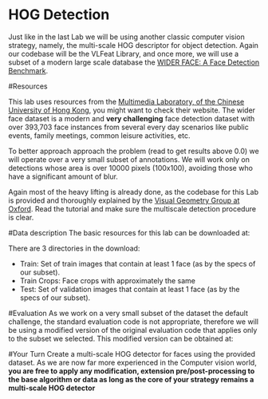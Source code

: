 
# HOG Detection
Just like in the last Lab we will be using another classic computer vision strategy, namely, the multi-scale HOG descriptor for object detection. Again our codebase will be the VLFeat Library,
and once more, we will use a subset of a modern large scale database the [WIDER FACE: A Face Detection Benchmark](http://mmlab.ie.cuhk.edu.hk/projects/WIDERFace/).

#Resources

This lab uses resources from the [Multimedia Laboratory, of the Chinese University of Hong Kong](http://mmlab.ie.cuhk.edu.hk), you might want to check their website.
The wider face dataset is a modern and **very challenging** face detection dataset with over 393,703 face instances from several every day scenarios like public events, family meetings, common
leisure activities, etc.

To better approach approach the problem (read to get results above 0.0) we will operate over a very small subset of annotations. We will work only on detections whose area is over 10000 pixels (100x100), avoiding those who have a significant amount of blur.

Again most of the heavy lifting is already done, as the codebase for this Lab is provided and thoroughly explained by the [Visual Geometry Group at Oxford](http://www.robots.ox.ac.uk/~vgg/practicals/category-detection/). Read the tutorial and make sure the multiscale detection procedure is clear.

#Data description
The basic resources for this lab can be downloaded at:

There are 3 directories in the download:

- Train: Set of train images that contain at least 1 face (as by the specs of our subset).
- Train Crops: Face crops with approximately the same
- Test: Set of validation images that contain at least 1 face (as by the specs of our subset).


#Evaluation
As we work on a very small subset of the dataset the default challenge, the standard evaluation code is not appropriate, therefore we will be using a modified version of the original evaluation code that applies only to the subset we selected. This modified version can be obtained at:


#Your Turn
Create a multi-scale HOG detector for faces using the provided dataset.
As we are now far more experienced in the Computer vision world, **you are free to apply any modification, extension pre/post-processing to the base algorithm or data as long as the core of your strategy remains a multi-scale HOG detector**

